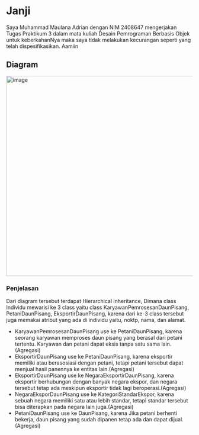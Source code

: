 <h1>Janji</h1>
Saya Muhammad Maulana Adrian dengan NIM 2408647 mengerjakan Tugas Praktikum 3
dalam mata kuliah Desain Pemrograman Berbasis Objek untuk keberkahanNya maka
saya tidak melakukan kecurangan seperti yang telah dispesifikasikan. Aamiin

<h2>Diagram</h2>

<img width="988" height="541" alt="image" src="https://github.com/user-attachments/assets/95d8d6e6-fd38-4e5e-899e-35197ef2ef50" />

<h3>Penjelasan</h3>

Dari diagram tersebut terdapat Hierarchical inheritance, Dimana class Individu mewarisi ke 3 class yaitu class KaryawanPemrosesanDaunPisang, PetaniDaunPisang, EksportirDaunPisang, karena dari ke-3 class tersebut juga memakai atribut yang ada di individu yaitu, noktp, nama, dan alamat.
* KaryawanPemrosesanDaunPisang use ke PetaniDaunPisang, karena seorang karyawan memproses daun pisang yang berasal dari petani tertentu. Karyawan dan petani dapat eksis tanpa satu sama lain.(Agregasi)
* EksportirDaunPisang use ke PetaniDaunPisang, karena eksportir memiliki atau berasosiasi dengan petani, tetapi petani tersebut dapat menjual hasil panennya ke entitas lain.(Agregasi)
* EksportirDaunPisang use ke NegaraEksportirDaunPisang, karena eksportir berhubungan dengan banyak negara ekspor, dan negara tersebut tetap ada meskipun eksportir tidak lagi beroperasi.(Agregasi)
* NegaraEksporDaunPisang use ke KategoriStandarEkspor, karena sebuah negara memiliki satu atau lebih standar, tetapi standar tersebut bisa diterapkan pada negara lain juga.(Agregasi)
* PetaniDaunPisang use ke DaunPisang, karena Jika petani berhenti bekerja, daun pisang yang sudah dipanen tetap ada dan dapat dijual.(Agregasi)

